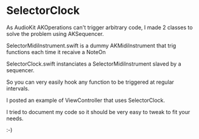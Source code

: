 # SelectorClock
As AudioKit AKOperations can't trigger arbitrary code, I made 2 classes to solve the problem using AKSequencer.


SelectorMidiInstrument.swift is a dummy AKMidiInstrument that trig functions each time it recaive a NoteOn

SelectorClock.swift instanciates a SelectorMidiInstrument slaved by a sequencer.

So you can very easily hook any function to be triggered at regular intervals.

I posted an example of ViewController that uses SelectorClock.

I tried to document my code so it should be very easy to tweak to fit your needs.

:-)

